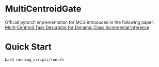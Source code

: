# MultiCentroidGate
Official pytorch implementation for MCG introduced in the following paper:  
[Multi-Centroid Task Descriptor for Dynamic Class Incremental Inference](https://openaccess.thecvf.com/content/CVPR2023/papers/Cai_Multi-Centroid_Task_Descriptor_for_Dynamic_Class_Incremental_Inference_CVPR_2023_paper.pdf) 
# Quick Start  
` bash running_scripts/run.sh `
